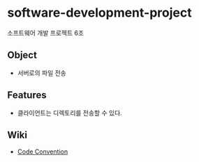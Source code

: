 # software-development-project
소프트웨어 개발 프로젝트 6조

## Object
- 서버로의 파일 전송

## Features
- 클라이언트는 디렉토리를 전송할 수 있다.

## Wiki
- [Code Convention](https://github.com/youFrivolous/sw-project/wiki)
